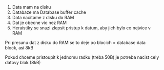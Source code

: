 1. Data mam na disku
3. Databaze ma Database buffer cache
4. Data nacitame z disku do RAM
5. Dat je obecne vic nez RAM
6. Heruistiky se snazi zlepsit pristup k datum, aby jich bylo co nejvice v RAM

Pri presunu dat z disku do RAM se to deje po blocich = database data block, asi 8kB

Pokud chceme pristoupit k jednomu radku (treba 50B) je potreba nacist cely datovy blok (8kB)